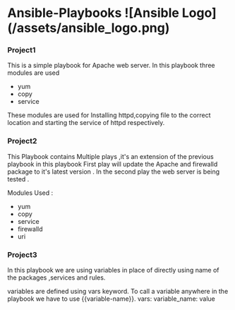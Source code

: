 # Ansible-Playbooks ![Ansible Logo] (/assets/ansible_logo.png)

### Project1

This is a simple playbook for Apache web server.
In this playbook three modules are used 
 - yum
 - copy
 - service

These modules are used for Installing httpd,copying file to the correct location and
 starting the service of httpd respectively.


### Project2

This Playbook contains Multiple plays ,it's an extension of the previous playbook 
in this playbook First play will update the Apache and firewalld package to it's 
latest version .
In the second play the web server is being tested .

Modules Used :
 - yum
 - copy
 - service
 - firewalld
 - uri

### Project3

In this playbook we are using variables in place of directly using name of the packages ,services and rules.

variables are defined using vars keyword.
To call a variable anywhere in the playbook we have to use {{variable-name}}.
vars:
    variable_name: value
    
